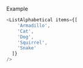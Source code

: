 Example

```js padded
<ListAlphabetical items={[
    'Armadillo',
    'Cat',
    'Dog',
    'Squirrel',
    'Snake'
  ]}
/>
```
